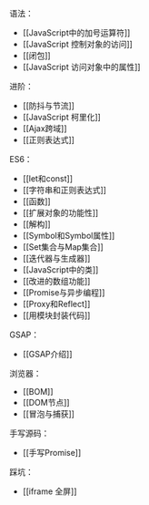 语法：

- [[JavaScript中的加号运算符]]
- [[JavaScript 控制对象的访问]]
- [[闭包]]
- [[JavaScript 访问对象中的属性]]

进阶：

- [[防抖与节流]]
- [[JavaScript 柯里化]]
- [[Ajax跨域]]
- [[正则表达式]]

ES6：

- [[let和const]]
- [[字符串和正则表达式]]
- [[函数]]
- [[扩展对象的功能性]]
- [[解构]]
- [[Symbol和Symbol属性]]
- [[Set集合与Map集合]]
- [[迭代器与生成器]]
- [[JavaScript中的类]]
- [[改进的数组功能]]
- [[Promise与异步编程]]
- [[Proxy和Reflect]]
- [[用模块封装代码]]

GSAP：
- [[GSAP介绍]]

浏览器：

- [[BOM]]
- [[DOM节点]]
- [[冒泡与捕获]]

手写源码：

- [[手写Promise]]

踩坑：

- [[iframe 全屏]]